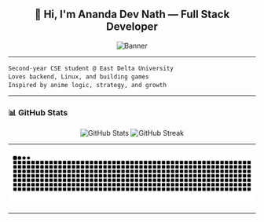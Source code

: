 <h2 align="center">👋 Hi, I'm Ananda Dev Nath — Full Stack Developer</h2>

<p align="center">
  <img src="https://github.com/user-attachments/assets/525e2f58-718f-4b3a-8d99-e20345c3a6c1" width="60%" alt="Banner"/>
</p>

---

```bash
Second-year CSE student @ East Delta University
Loves backend, Linux, and building games
Inspired by anime logic, strategy, and growth
```

---

### 📊 GitHub Stats

<p align="center">
  <img src="https://github-readme-stats.vercel.app/api?username=Anandadevnath&theme=github_dark&hide_border=false&include_all_commits=true&count_private=true" width="49%" alt="GitHub Stats"/>
  <img src="https://nirzak-streak-stats.vercel.app/?user=Anandadevnath&theme=github_dark&hide_border=false" width="49%" alt="GitHub Streak"/>
  <br/>
</p>

---

<p align="center">
  <img src="https://raw.githubusercontent.com/Anandadevnath/Anandadevnath/output/snake.svg" alt="Snake animation" width="100%"/>
</p>

---

